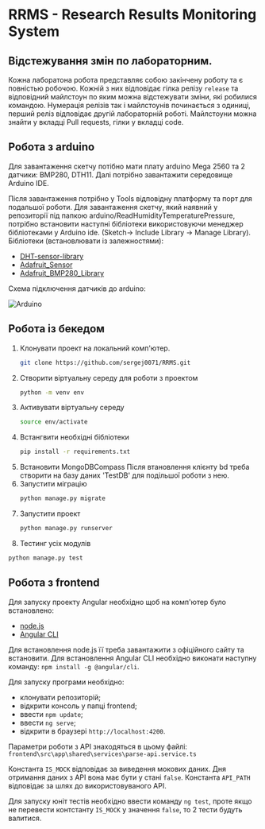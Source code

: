 # RRMS - Research Results Monitoring System

## Відстежування змін по лабораторним. 

Кожна лаборатона робота представляє собою закінчену роботу та є повністью робочою. Кожній з них відповідає гілка релізу `release` та відповідний майлстоун по яким можна відстежувати зміни, які робилися командою. Нумерація релізів так і майлстоунів починається з одиниці, перший реліз відповідає другій лабораторній роботі. Майлстоуни можна знайти у вкладці Pull requests, гілки у вкладці code.

## Робота з arduino

Для завантаження скетчу потібно мати плату arduino Mega 2560 та 2 датчики: BMP280, DTH11.
Далі потрібно завантажити середовище Arduino IDE.

Після завантаження потрібно у Tools відповідну платформу та порт для подальшої роботи.
Для завантаження скетчу, який наявний у репозиторії під папкою arduino/ReadHumidityTemperaturePressure, потрібно встановити наступні бібліотеки використовуючи менеджер бібліотеками у Arduino ide. (Sketch-> Include Library -> Manage Library).
Бібліотеки (встановлювати із залежностями):

* [DHT-sensor-library](https://github.com/adafruit/DHT-sensor-library)
* [Adafruit_Sensor](https://github.com/adafruit/Adafruit_Sensor)
* [Adafruit_BMP280_Library](https://github.com/adafruit/Adafruit_BMP280_Library)

Схема підключення датчиків до arduino:

![Arduino](https://user-images.githubusercontent.com/82032813/216855648-c7cae2a4-c9ea-486a-9bac-12832da93219.png)

## Робота із бекедом

1. Клонувати проект на локальний комп'ютер.
   ```sh
   git clone https://github.com/sergej0071/RRMS.git
   ```
2. Створити віртуальну середу для роботи з проектом
   ```sh
   python -m venv env
   ```
3. Активувати віртуальну середу
   ```sh
   source env/activate
   ```
4. Встангвити необхідні бібліотеки
   ```sh
   pip install -r requirements.txt
   ```
5. Встановити MongoDBCompass
Після втановлення клієнту bd треба створити на базу даних 'TestDB' для подільшої роботи з нею.
6. Запустити міграцію
   ```sh
   python manage.py migrate
   ```
7. Запустити проект
   ```sh
   python manage.py runserver
   ```
8. Тестинг усіх модулів
```sh
python manage.py test
```

## Робота з frontend

Для запуску проекту Angular необхідно щоб на комп'ютер було встановлено:
* [node.js](https://nodejs.org/en/)
* [Angular CLI](https://angular.io/cli)

Для встановлення node.js її треба завантажити з офіційного сайту та встановити.
Для встановлення Angular CLI необхідно виконати наступну команду: `npm install -g @angular/cli`.

Для запуску програми необхідно:

* клонувати репозиторій;
* відкрити консоль у папці frontend;
* ввести `npm update`;
* ввести `ng serve`;
* відкрити в браузері `http://localhost:4200`.

Параметри роботи з API знаходяться в цьому файлі:
`frontend\src\app\shared\services\parse-api.service.ts`

Константа `IS_MOCK` відповідає за виведення мокових даних. Дня отримання даних з API вона має бути у стані `false`.
Константа `API_PATH` відповідає за шлях до використовуваного API.

Для запуску юніт тестів необхідно ввести команду `ng test`, проте якщо не перевести контстанту `IS_MOCK` у значення `false`, то 2 тести будуть валитися.
